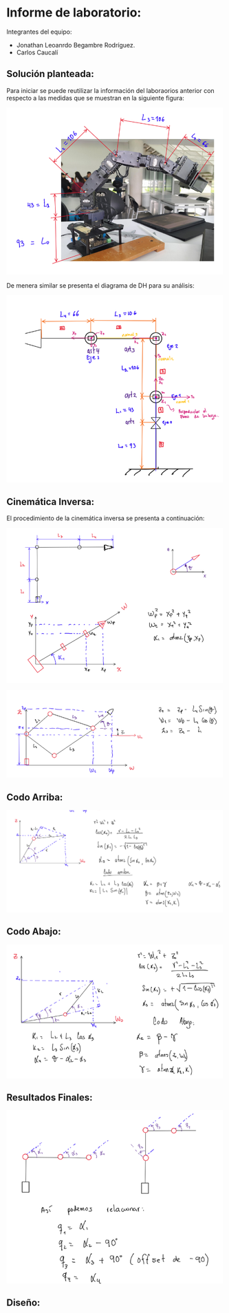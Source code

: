 # Informe de laboratorio:
Integrantes del equipo: 
 - Jonathan Leoanrdo Begambre Rodríguez.
 - Carlos Caucalí


## Solución planteada:

Para iniciar se puede reutilizar la información del laboraorios anterior con respecto a las medidas que se muestran en la siguiente  figura: 

![Alt text](<Archivos Multimedia/Imagenes/MedidasEslabones.png>)

De menera similar se presenta el diagrama de DH para su análisis:

![Alt text](<Archivos Multimedia/Imagenes/InverseKinematics/DHFigura.png>)


## Cinemática Inversa:
El procedimiento  de la cinemática inversa se presenta a continuación:

![Alt text](<Archivos Multimedia/Imagenes/InverseKinematics/CinematicaInversa1.png>)

![Alt text](<Archivos Multimedia/Imagenes/InverseKinematics/CinematicaInversa2.png>)
## Codo Arriba:

![Alt text](<Archivos Multimedia/Imagenes/InverseKinematics/CinematicaInversa3.png>)

## Codo Abajo:

![Alt text](<Archivos Multimedia/Imagenes/InverseKinematics/CinematicaInversa4.png>)

## Resultados Finales:

![Alt text](<Archivos Multimedia/Imagenes/InverseKinematics/CinematicaInversa5.png>)
## Diseño:

